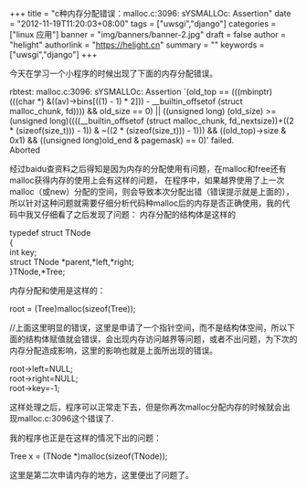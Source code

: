 +++
title = "c种内存分配错误：malloc.c:3096: sYSMALLOc: Assertion"
date = "2012-11-19T11:20:03+08:00"
tags = ["uwsgi","django"]
categories = ["linux 应用"]
banner = "img/banners/banner-2.jpg"
draft = false
author = "helight"
authorlink = "https://helight.cn"
summary = ""
keywords = ["uwsgi","django"]
+++

今天在学习一个小程序的时候出现了下面的内存分配错误。

rbtest: malloc.c:3096: sYSMALLOc: Assertion `(old_top == (((mbinptr) (((char *) &amp;((av)-&gt;bins[((1) - 1) * 2])) - __builtin_offsetof (struct malloc_chunk, fd)))) &amp;&amp; old_size == 0) || ((unsigned long) (old_size) &gt;= (unsigned long)((((__builtin_offsetof (struct malloc_chunk, fd_nextsize))+((2 * (sizeof(size_t))) - 1)) &amp; ~((2 * (sizeof(size_t))) - 1))) &amp;&amp; ((old_top)-&gt;size &amp; 0x1) &amp;&amp; ((unsigned long)old_end &amp; pagemask) == 0)' failed.<br clear="none" />Aborted

经过baidu查资料之后得知是因为内存的分配使用有问题，在malloc和free还有malloc获得内存的使用上会有这样的问题，
在程序中，如果越界使用了上一次malloc（或new）分配的空间，则会导致本次分配出错（错误提示就是上面的），所以针对这种问题就需要仔细分析代码种malloc后的内存是否正确使用，我的代码中我又仔细看了之后发现了问题：
内存分配的结构体是这样的

typedef struct TNode<br clear="none" />{<br clear="none" />int key;<br clear="none" />struct TNode *parent,*left,*right;<br clear="none" />}TNode,*Tree;

内存分配和使用是这样的：

root = (Tree)malloc(sizeof(Tree));

//上面这里明显的错误，这里是申请了一个指针空间，而不是结构体空间，所以下面的结构体赋值就会错误，会出现内存访问越界等问题，或者不出问题，为下次的内存分配造成影响，这里的影响也就是上面所出现的错误。

root-&gt;left=NULL;<br clear="none" />root-&gt;right=NULL;<br clear="none" />root-&gt;key=-1;

这样处理之后，程序可以正常走下去，但是你再次malloc分配内存的时候就会出现malloc.c:3096这个错误了.

我的程序也正是在这样的情况下出的问题：

Tree x = (TNode *)malloc(sizeof(TNode));

这里是第二次申请内存的地方，这里便出了问题了。